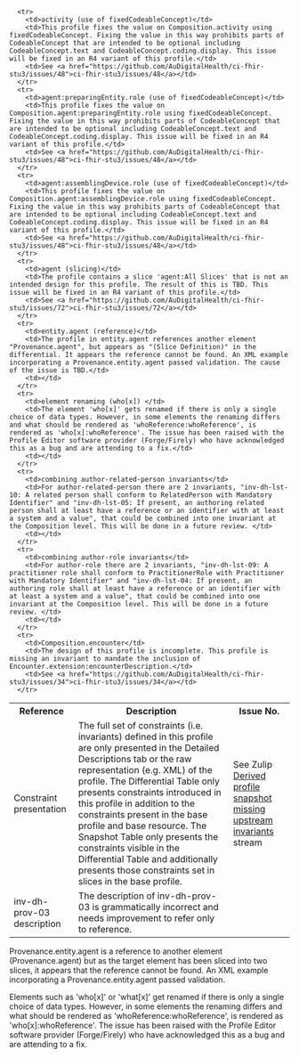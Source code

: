 <table class="list" width="100%">
<tbody>
  <tr>
    <th>Reference</th>
    <th>Description</th>
    <th>Issue No.</th>
  </tr>
  <tr>
        <td>Constraint presentation</td>
        <td>The full set of constraints (i.e. invariants) defined in this profile are only presented in the Detailed Descriptions tab or the raw representation (e.g. XML) of the profile. The Differential Table only presents constraints introduced in this profile in addition to the constraints present in the base profile and base resource. The Snapshot Table only presents the constraints visible in the Differential Table and additionally presents those constraints set in slices in the base profile.</td>
        <td>See Zulip <a href="https://chat.fhir.org/#narrow/stream/179252-IG-creation/topic/Derived.20profile.20snapshot.20missing.20upstream.20invariants">Derived profile snapshot missing upstream invariants</a> stream</td>
      </tr>
      <tr>        
        <td>inv-dh-prov-03 description</td>
        <td>The description of inv-dh-prov-03 is grammatically incorrect and needs improvement to refer only to reference.</td>
        <td></td>

      <tr>
        <td>activity (use of fixedCodeableConcept)</td>
        <td>This profile fixes the value on Composition.activity using fixedCodeableConcept. Fixing the value in this way prohibits parts of CodeableConcept that are intended to be optional including CodeableConcept.text and CodeableConcept.coding.display. This issue will be fixed in an R4 variant of this profile.</td>
        <td>See <a href="https://github.com/AuDigitalHealth/ci-fhir-stu3/issues/48">ci-fhir-stu3/issues/48</a></td>
      </tr>
      <tr>
        <td>agent:preparingEntity.role (use of fixedCodeableConcept)</td>
        <td>This profile fixes the value on Composition.agent:preparingEntity.role using fixedCodeableConcept. Fixing the value in this way prohibits parts of CodeableConcept that are intended to be optional including CodeableConcept.text and CodeableConcept.coding.display. This issue will be fixed in an R4 variant of this profile.</td>
        <td>See <a href="https://github.com/AuDigitalHealth/ci-fhir-stu3/issues/48">ci-fhir-stu3/issues/48</a></td>
      </tr>
      <tr>
        <td>agent:assemblingDevice.role (use of fixedCodeableConcept)</td>
        <td>This profile fixes the value on Composition.agent:assemblingDevice.role using fixedCodeableConcept. Fixing the value in this way prohibits parts of CodeableConcept that are intended to be optional including CodeableConcept.text and CodeableConcept.coding.display. This issue will be fixed in an R4 variant of this profile.</td>
        <td>See <a href="https://github.com/AuDigitalHealth/ci-fhir-stu3/issues/48">ci-fhir-stu3/issues/48</a></td>
      </tr>
      <tr>
        <td>agent (slicing)</td>
        <td>The profile contains a slice 'agent:All Slices' that is not an intended design for this profile. The result of this is TBD. This issue will be fixed in an R4 variant of this profile.</td>
        <td>See <a href="https://github.com/AuDigitalHealth/ci-fhir-stu3/issues/72">ci-fhir-stu3/issues/72</a></td>
      </tr>
      <tr>
        <td>entity.agent (reference)</td>
        <td>The profile in entity.agent references another element "Provenance.agent", but appears as "(Slice Definition)" in the differential. It appears the reference cannot be found. An XML example incorporating a Provenance.entity.agent passed validation. The cause of the issue is TBD.</td>
        <td></td>
      </tr>
      <tr>
        <td>element renaming (who[x]) </td>
        <td>The element 'who[x]' gets renamed if there is only a single choice of data types. However, in some elements the renaming differs and what should be rendered as 'whoReference:whoReference', is rendered as 'who[x]:whoReference'. The issue has been raised with the Profile Editor software provider (Forge/Firely) who have acknowledged this as a bug and are attending to a fix.</td>
        <td></td>
      </tr>
      <tr>
        <td>combining author-related-person invariants</td>
        <td>For author-related-person there are 2 invariants, "inv-dh-lst-10: A related person shall conform to RelatedPerson with Mandatory Identifier" and "inv-dh-lst-05: If present, an authoring related person shall at least have a reference or an identifier with at least a system and a value", that could be combined into one invariant at the Composition level. This will be done in a future review. </td>
        <td></td>
      </tr>
      <tr>
        <td>combining author-role invariants</td>
        <td>For author-role there are 2 invariants, "inv-dh-lst-09: A practitioner role shall conform to PractitionerRole with Practitioner with Mandatory Identifier" and "inv-dh-lst-04: If present, an authoring role shall at least have a reference or an identifier with at least a system and a value", that could be combined into one invariant at the Composition level. This will be done in a future review. </td>
        <td></td>
      </tr>   
      <tr>
        <td>Composition.encounter</td>
        <td>The design of this profile is incomplete. This profile is missing an invariant to mandate the inclusion of Encounter.extension:encounterDescription.</td>
        <td>See <a href="https://github.com/AuDigitalHealth/ci-fhir-stu3/issues/34">ci-fhir-stu3/issues/34</a></td>
      </tr>   
  </tr>
 </tbody>
</table>


<p>Provenance.entity.agent is a reference to another element (Provenance.agent) but as the target element has been sliced into two slices, it appears that the reference cannot be found.
An XML example incorporating a Provenance.entity.agent passed validation.</p>

<p>Elements such as 'who[x]' or 'what[x]' get renamed if there is only a single choice of data types. However, in some elements the renaming differs and what should be rendered as 'whoReference:whoReference', is rendered as 'who[x]:whoReference'. The issue has been raised with the Profile Editor software provider (Forge/Firely) who have acknowledged this as a bug and are attending to a fix.</p>
